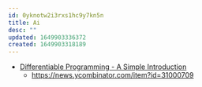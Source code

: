 ```yaml
---
id: 0yknotw2i3rxs1hc9y7kn5n
title: Ai
desc: ""
updated: 1649903336372
created: 1649903318189
---
```


- [Differentiable Programming - A Simple Introduction](https://www.assemblyai.com/blog/differentiable-programming-a-simple-introduction/)
  - https://news.ycombinator.com/item?id=31000709
